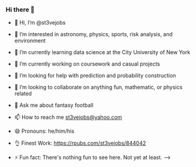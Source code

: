 ### Hi there 👋

- 👋 Hi, I’m @st3vejobs
- 👀 I’m interested in astronomy, physics, sports, risk analysis, and environment
- 🌱 I’m currently learning data science at the City University of New York
- 🔭 I’m currently working on coursework and casual projects
- 🤔 I’m looking for help with prediction and probability construction
- 💞️ I’m looking to collaborate on anything fun, mathematic, or physics related
- 💬 Ask me about fantasy football
- 📫 How to reach me st3vejobs@yahoo.com
- 😄 Pronouns: he/him/his
- 👌 Finest Work: https://rpubs.com/st3vejobs/844042

- ⚡ Fun fact: There's nothing fun to see here. Not yet at least. 
-->

